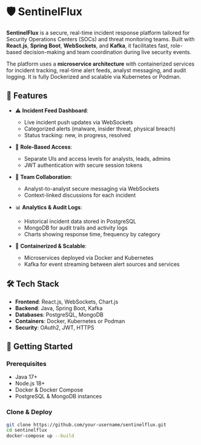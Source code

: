 # 🛡️ SentinelFlux

**SentinelFlux** is a secure, real-time incident response platform tailored for Security Operations Centers (SOCs) and threat monitoring teams. Built with **React.js**, **Spring Boot**, **WebSockets**, and **Kafka**, it facilitates fast, role-based decision-making and team coordination during live security events.

The platform uses a **microservice architecture** with containerized services for incident tracking, real-time alert feeds, analyst messaging, and audit logging. It is fully Dockerized and scalable via Kubernetes or Podman.

## 📌 Features

- ⚠️ **Incident Feed Dashboard**:
  - Live incident push updates via WebSockets
  - Categorized alerts (malware, insider threat, physical breach)
  - Status tracking: new, in progress, resolved

- 👥 **Role-Based Access**:
  - Separate UIs and access levels for analysts, leads, admins
  - JWT authentication with secure session tokens

- 💬 **Team Collaboration**:
  - Analyst-to-analyst secure messaging via WebSockets
  - Context-linked discussions for each incident

- 📊 **Analytics & Audit Logs**:
  - Historical incident data stored in PostgreSQL
  - MongoDB for audit trails and activity logs
  - Charts showing response time, frequency by category

- 🚀 **Containerized & Scalable**:
  - Microservices deployed via Docker and Kubernetes
  - Kafka for event streaming between alert sources and services

## 🛠️ Tech Stack

- **Frontend**: React.js, WebSockets, Chart.js
- **Backend**: Java, Spring Boot, Kafka
- **Databases**: PostgreSQL, MongoDB
- **Containers**: Docker, Kubernetes or Podman
- **Security**: OAuth2, JWT, HTTPS

## 🚀 Getting Started

### Prerequisites

- Java 17+
- Node.js 18+
- Docker & Docker Compose
- PostgreSQL & MongoDB instances

### Clone & Deploy

```bash
git clone https://github.com/your-username/sentinelflux.git
cd sentinelflux
docker-compose up --build
